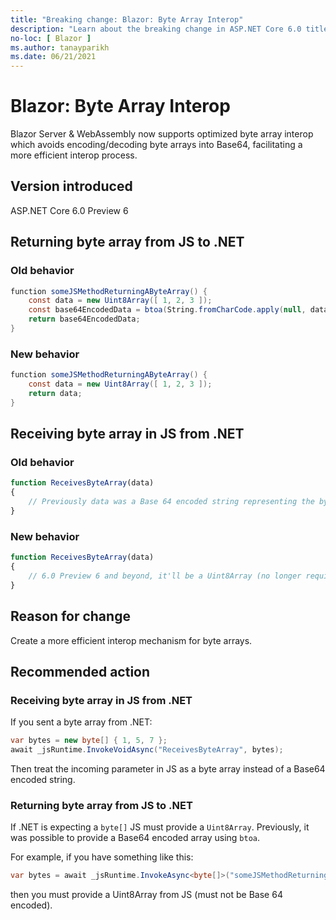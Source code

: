 ```yaml
---
title: "Breaking change: Blazor: Byte Array Interop"
description: "Learn about the breaking change in ASP.NET Core 6.0 titled Blazor: Byte Array Interop"
no-loc: [ Blazor ]
ms.author: tanayparikh
ms.date: 06/21/2021
---
```

# Blazor: Byte Array Interop

Blazor Server & WebAssembly now supports optimized byte array interop which avoids encoding/decoding byte arrays into Base64, facilitating a more efficient interop process.

## Version introduced

ASP.NET Core 6.0 Preview 6

## Returning byte array from JS to .NET
### Old behavior

```csharp
function someJSMethodReturningAByteArray() {
    const data = new Uint8Array([ 1, 2, 3 ]);
    const base64EncodedData = btoa(String.fromCharCode.apply(null, data as unknown as number[]));
    return base64EncodedData;
}
```

### New behavior

```csharp
function someJSMethodReturningAByteArray() {
    const data = new Uint8Array([ 1, 2, 3 ]);
    return data;
}
```

## Receiving byte array in JS from .NET
### Old behavior
```js
function ReceivesByteArray(data)
{
	// Previously data was a Base 64 encoded string representing the byte array
}
```

### New behavior
```js
function ReceivesByteArray(data)
{
	// 6.0 Preview 6 and beyond, it'll be a Uint8Array (no longer requires processing the Base 64 encoding)
}
```

## Reason for change

Create a more efficient interop mechanism for byte arrays.

## Recommended action
### Receiving byte array in JS from .NET
If you sent a byte array from .NET:

```csharp
var bytes = new byte[] { 1, 5, 7 };
await _jsRuntime.InvokeVoidAsync("ReceivesByteArray", bytes);
```

Then treat the incoming parameter in JS as a byte array instead of a Base64 encoded string.

### Returning byte array from JS to .NET
If .NET is expecting a `byte[]` JS must provide a `Uint8Array`. Previously, it was possible to provide a Base64 encoded array using `btoa`.

For example, if you have something like this:

```csharp
var bytes = await _jsRuntime.InvokeAsync<byte[]>("someJSMethodReturningAByteArray");
```

then you must provide a Uint8Array from JS (must not be Base 64 encoded). 


<!--## Affected APIs

<xref:Microsoft.AspNetCore.Components.Forms.BrowserFileExtensions.RequestImageFileAsync%2A?displayProperty=nameWithType>



## Category

ASP.NET Core

## Affected APIs

`Overload:Microsoft.AspNetCore.Components.Forms.BrowserFileExtensions.RequestImageFileAsync`

-->
